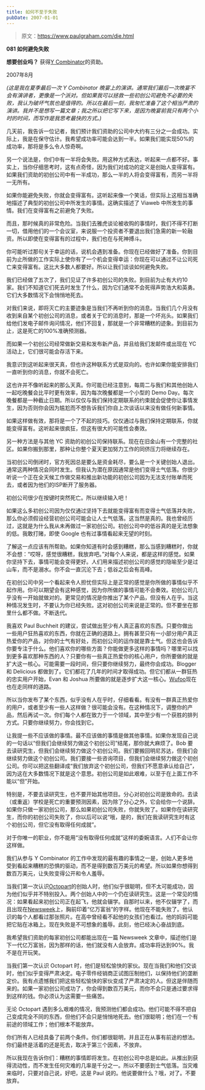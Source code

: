 ```yaml
---
title: 如何不至于失败
pubDate: 2007-01-01
---
```


> 原文：https://www.paulgraham.com/die.html 

            
**081 如何避免失败**

**想要创业吗？** 获得[Y Combinator](http://ycombinator.com/apply.html)的资助。

2007年8月

_(这是我在夏季最后一次 Y Combinator 晚宴上的演讲。通常我们最后一次晚宴不会有演讲者，更像是一个派对。但如果我可以拯救一些初创公司避免不必要的失败，我认为破坏气氛也是值得的。所以在最后一刻，我匆忙准备了这个相当严肃的演讲。我并不是想写一篇文章；我之所以把它写下来，是因为晚宴前我只有两个小时的时间，而写作是我思考最快的方式。)_

几天前，我告诉一位记者，我们预计我们资助的公司中大约有三分之一会成功。实际上，我是在保守估计。我希望成功率可能会达到一半。如果我们能实现50%的成功率，那将是多么令人惊奇啊。

另一个说法是，你们中有一半将会失败。用这种方式表达，听起来一点都不好。事实上，当你仔细思考时，这有点奇怪，因为我们对成功的定义是创始人变得富有。如果我们资助的初创公司中有一半成功，那么一半的人将会变得富有，而另一半将一无所有。

如果你能避免失败，你就会变得富有。这听起来像一个笑话，但实际上这相当准确地描述了典型的初创公司中所发生的事情。这确实描述了 Viaweb 中所发生的事情。我们在变得富有之前避免了失败。

而且，那时候真的非常危险。当我们去雅虎谈论被收购的事情时，我们不得不打断一切，借用他们的一个会议室，来说服一个投资者不要退出我们急需的新一轮融资。所以即使在变得富有的过程中，我们也在与死神搏斗。

你可能听过那句关于幸运的话，说机会遇到准备。你现在已经做好了准备。你到目前为止所做的工作实际上使你有了一个机会变得幸运：你现在可以通过不让公司死亡来变得富有。这比大多数人都要好。所以让我们谈谈如何避免失败。

我们已经做了五次了，我们见证了许多初创公司的失败。到目前为止有大约10家。我们不知道它们死去时发生了什么，因为它们通常不会死得声势浩大和英勇。它们大多数情况下会悄悄地死去。

对我们来说，即将灭亡的主要迹象是当我们不再听到你的消息。当我们几个月没有收到来自某个初创公司的消息，或者关于它的消息时，那是一个坏兆头。如果我们给他们发电子邮件询问情况，他们不回复，那就是一个非常糟糕的迹象。到目前为止，这是死亡的100%准确预测器。

而如果一个初创公司经常做新交易和发布新产品，并且给我们发邮件或出现在 YC 活动上，它们很可能会存活下来。

我意识到这听起来很天真，但也许这种联系方式是双向的。也许如果你能安排我们一直听到你的消息，你就不会死亡。

这也许并不像听起来的那么天真。你可能已经注意到，每周二与我们和其他创始人一起吃晚餐会比平时更有效率，因为每次晚餐都是一个小型的 Demo Day。每次晚餐都是一种截止日期。所以仅仅与我们保持定期联系的约束就会促使你让事情发生，因为否则你会因为尴尬而不想告诉我们你自上次谈话以来没有做任何新事情。

如果这样做有效，那将是一个了不起的技巧。仅仅通过与我们保持定期联系，你就能变得富有。这听起来很疯狂，但这有很大的可能性会奏效。

另一种方法是与其他 YC 资助的初创公司保持联系。现在在旧金山有一个完整的社区。如果你搬到那里，那种让你整个夏天更加努力工作的同侪压力将继续存在。

当初创公司倒闭时，官方死因总是要么是资金耗尽，要么是一个关键创始人退出。通常这两种情况会同时发生。但我认为潜在原因通常是他们变得士气低落。你很少听说一个正在全天候工作做交易和推出新功能的初创公司因为无法支付账单而死去，或者因为他们的ISP断开了服务器。

初创公司很少在按键时突然死亡。所以继续输入吧！

如果这么多初创公司因为仅仅通过坚持下去就能变得富有而变得士气低落并失败，那么你必须假设经营初创公司可能会让人士气低落。这当然是真的。我也曾经历过，这就是为什么我从未再做过一家初创公司。初创公司中的低谷真的是无法想象的低。我敢打赌，即使 Google 也有过事情看起来无望的时刻。

了解这一点应该有所帮助。如果你知道有时会感到糟糕，那么当感到糟糕时，你就不会想：“哎呀，感觉很糟糕，我放弃吧。”对每个人来说，都是这样的感觉。如果你坚持下去，事情可能会变得更好。人们用来描述初创公司的感觉的隐喻至少是过山车，而不是溺水。你不会一直沉沦下去；低谷之后会有高峰。

在初创公司中另一个看起来令人担忧但实际上是正常的感觉是你所做的事情似乎不起作用。你可以期望会有这种感觉，因为你所做的事情可能不会奏效。初创公司几乎没有一开始就做对的。更常见的情况是你推出了某个产品，但没有人在乎。当这种情况发生时，不要认为你已经失败。这对初创公司来说是正常的。但不要坐在那里什么都不做。不断迭代。

我喜欢 Paul Buchheit 的建议，尝试做出至少有人真正喜欢的东西。只要你做出一些用户狂热喜欢的东西，你就在正确的道路上。拥有甚至只有一小部分用户真正热爱你的产品，对你的士气有好处，而初创公司的运作就是靠士气。但这也会告诉你要专注于什么。他们喜欢你的哪些方面？你能做更多这样的事情吗？哪里可以找到更多喜欢那种东西的人？只要你有一些真正热爱你的核心用户，你所要做的就是扩大这一核心。可能需要一段时间，但只要你继续努力，最终你会成功。Blogger 和 Delicious 都做到了。它们都花了几年的时间才取得成功。但它们都从一群狂热的忠实用户开始，Evan 和 Joshua 所要做的就是逐步扩大这一核心。[Wufoo](http://wufoo.com)现在也在走同样的道路。

所以当你发布了某个东西，似乎没有人在乎时，仔细看看。有没有一群真正热爱你的用户，或者至少有一些人这样做？很可能会没有。在这种情况下，调整你的产品，然后再试一次。你们每个人都在致力于一个领域，其中至少有一个获胜的排列方式。只要你继续努力，你会找到它。

让我提一些不应该做的事情。最不应该做的事情是做其他事情。如果你发现自己说的一句话以“但我们会继续努力做这个初创公司”结尾，那你就大麻烦了。Bob 要去读研究生，但我们会继续努力做这个初创公司。我们要搬回明尼苏达，但我们会继续努力做这个初创公司。我们要接一些咨询项目，但我们会继续努力做这个初创公司。你可以把这些翻译成“我们放弃这个初创公司，但我们不愿意承认给自己”，因为这在大多数情况下就是这个意思。初创公司是如此艰难，以至于在上面工作不能以“但”开始。

特别是，不要去读研究生，也不要开始其他项目。分心对初创公司是致命的。去读（或重返）学校是死亡的重要预测因素，因为除了分心之外，它会给你一个说辞。如果你只做一家初创公司，那么如果初创公司失败，你就失败了。如果你在读研究生，而你的初创公司失败了，你以后可以说“哦，是的，我们在我读研究生时有这个初创公司，但它没有取得任何成就”。

对于你唯一的职业，你不能用“没有取得任何成就”这样的委婉语言。人们不会让你这样做。

我们从参与 Y Combinator 的工作中发现的最有趣的事情之一是，创始人更多地受到看起来糟糕的恐惧的驱动，而不是得到数百万美元的希望。所以如果你想得到数百万美元，让失败变得公开和令人羞辱。

当我们第一次认识[Octopart](http://octopart.com)的创始人时，他们似乎很聪明，但不太可能成功，因为他们似乎并不特别投入。两个创始人中的一个仍在读研究生。这是一个常见的情况：如果看起来初创公司正在起飞，他就会辍学。自那时以来，他不仅辍学了，而且出现在[Newsweek](http://docs.octopart.com/newsweek_octopart_small.jpg)上，胸前印着“亿万富翁”的字样。他现在不能失败了。他认识的每个人都看过那张照片。在高中曾经看不起他的女孩们也看过。他的妈妈可能把它贴在冰箱上。现在失败是不可想象的羞辱。此刻，他已经决心奋战到底。

我希望我们资助的每家初创公司都能出现在一篇 Newsweek 文章中，描述他们是下一代亿万富翁，因为那样的话，他们就没有人会放弃。成功率将达到90%。我不是在开玩笑。

当我们第一次认识 Octopart 时，他们是轻松愉快的家伙。现在当我们和他们交谈时，他们似乎变得严肃决定。电子零件经销商正试图压制他们，以保持他们的垄断定价。我有点遗憾我们把这些轻松愉快的家伙变成了严肃决定的人。但这是伴随而来的。如果一家初创公司成功了，你会得到数百万美元，而你不会只是通过要求得到这样的钱。你必须认为这需要一些痛苦。

无论 Octopart 遇到多么艰难的情况，我预测他们都会成功。他们可能不得不把自己变成完全不同的东西，但他们不会只是悄悄地死去。他们很聪明；他们在一个有前途的领域工作；他们根本不能放弃。

你们所有人已经具备了前两个条件。你们都很聪明，并且正在从事有前途的想法。你们最终是活着的还是死去，取决于第三个因素，不放弃。

所以我现在告诉你们：糟糕的事情即将发生。在初创公司中总是如此。从推出到获得流动性，而不发生任何灾难的几率是千分之一。所以不要感到士气低落。当灾难来临时，只要对自己说，好吧，这是 Paul 说的。他说要做什么？哦，对了。不要放弃。
